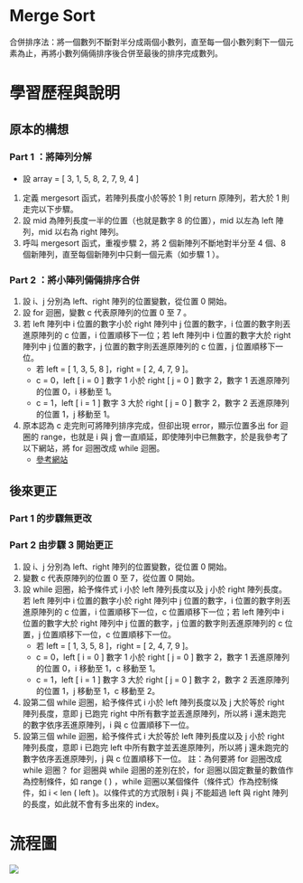 # Merge Sort
合併排序法：將一個數列不斷對半分成兩個小數列，直至每一個小數列剩下一個元素為止，再將小數列倆倆排序後合併至最後的排序完成數列。


# 學習歷程與說明
## 原本的構想
### Part 1 ：將陣列分解
* 設 array = [ 3, 1, 5, 8, 2, 7, 9, 4 ] 
1. 定義 mergesort 函式，若陣列長度小於等於 1 則 return 原陣列，若大於 1 則走完以下步驟。
2. 設 mid 為陣列長度一半的位置（也就是數字 8 的位置），mid 以左為 left 陣列，mid 以右為 right 陣列。
3. 呼叫 mergesort 函式，重複步驟 2，將 2 個新陣列不斷地對半分至 4 個、8 個新陣列，直至每個新陣列中只剩一個元素（如步驟 1 ）。

### Part 2 ：將小陣列倆倆排序合併

1. 設 i、j 分別為 left、right 陣列的位置變數，從位置 0 開始。
2. 設 for 迴圈，變數 c 代表原陣列的位置 0 至 7 。
3. 若 left 陣列中 i 位置的數字小於 right 陣列中 j 位置的數字，i 位置的數字則丟進原陣列的 c 位置，i 位置順移下一位；若 left 陣列中 i 位置的數字大於 right 陣列中 j 位置的數字，j 位置的數字則丟進原陣列的 c 位置，j 位置順移下一位。
   * 若 left = [ 1, 3, 5, 8 ]，right = [ 2, 4, 7, 9 ]。
   * c = 0，left [ i = 0 ] 數字 1 小於 right [ j = 0 ] 數字 2，數字 1 丟進原陣列的位置 0，i 移動至 1。
   * c = 1，left [ i = 1 ] 數字 3 大於 right [ j = 0 ] 數字 2，數字 2 丟進原陣列的位置 1，j 移動至 1。
4. 原本認為 c 走完則可將陣列排序完成，但卻出現 error，顯示位置多出 for 迴圈的 range，也就是 i 與 j 會一直順延，即使陣列中已無數字，於是我參考了以下網站，將 for 迴圈改成 while 迴圈。
   * [參考網站](https://blog.csdn.net/wliu0828/article/details/40426357) 
## 後來更正

### Part 1 的步驟無更改 
### Part 2 由步驟 3 開始更正
1. 設 i、j 分別為 left、right 陣列的位置變數，從位置 0 開始。
2. 變數 c 代表原陣列的位置 0 至 7，從位置 0 開始。
3. 設 while 迴圈，給予條件式 i 小於 left 陣列長度以及 j 小於 right 陣列長度。若 left 陣列中 i 位置的數字小於 right 陣列中 j 位置的數字，i 位置的數字則丟進原陣列的 c 位置，i 位置順移下一位，c 位置順移下一位；若 left 陣列中 i 位置的數字大於 right 陣列中 j 位置的數字，j 位置的數字則丟進原陣列的 c 位置，j 位置順移下一位，c 位置順移下一位。
   * 若 left = [ 1, 3, 5, 8 ]，right = [ 2, 4, 7, 9 ]。
   * c = 0，left [ i = 0 ] 數字 1 小於 right [ j = 0 ] 數字 2，數字 1 丟進原陣列的位置 0，i 移動至 1，c 移動至 1。
   * c = 1，left [ i = 1 ] 數字 3 大於 right [ j = 0 ] 數字 2，數字 2 丟進原陣列的位置 1，j 移動至 1，c 移動至 2。
4. 設第二個 while 迴圈，給予條件式 i 小於 left 陣列長度以及 j 大於等於 right 陣列長度，意即 j 已跑完 right 中所有數字並丟進原陣列，所以將 i 還未跑完的數字依序丟進原陣列，i 與 c 位置順移下一位。
5. 設第三個 while 迴圈，給予條件式 i 大於等於 left 陣列長度以及 j 小於 right 陣列長度，意即 i 已跑完 left 中所有數字並丟進原陣列，所以將 j 還未跑完的數字依序丟進原陣列，j 與 c 位置順移下一位。
註：為何要將 for 迴圈改成 while 迴圈？
for 迴圈與 while 迴圈的差別在於，for 迴圈以固定數量的數值作為控制條件，如 range ( ) ，while 迴圈以某個條件（條件式）作為控制條件，如 i < len ( left )。以條件式的方式限制 i 與 j 不能超過 left 與 right 陣列的長度，如此就不會有多出來的 index。


# 流程圖
![](https://i.imgur.com/36cIWve.jpg)
